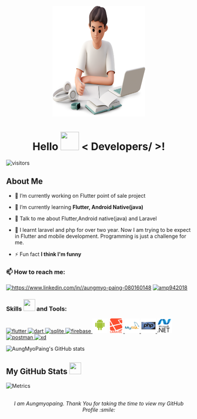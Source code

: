 <div align="center">
<img width="50%" height = "300px" src="assets/banner.png" alt="cover" />
</div>

<h1 align='center'> Hello <img src = "https://raw.githubusercontent.com/rahulbanerjee26/githubProfileReadmeGenerator/main/gifs/wave.gif" width = 50px height='50px'> < Developers/ >! </h1>

<p align='center'>

![visitors](https://visitor-badge.glitch.me/badge?page_id=aungmyopaing890.aungmyopaing890)


<h2> About Me </h2>


- 🔭 I’m currently working on Flutter point of sale project 

- 🌱 I’m currently learning **Flutter, Android Native(java)**

- 💬 Talk to me about Flutter,Android native(java) and Laravel
- 💼 I learnt laravel and php for over two year. Now I am trying to be expect in Flutter and mobile development. Programming is just a challenge for me. 

- ⚡ Fun fact **I think I'm funny**


<h3 align="left">📫 How to reach me:</h3>
<p align="left">
<a href="https://linkedin.com/in/https://www.linkedin.com/in//aungmyo-paing-080160148" target="blank"><img align="center" src="https://raw.githubusercontent.com/rahuldkjain/github-profile-readme-generator/master/src/images/icons/Social/linked-in-alt.svg" alt="https://www.linkedin.com/in//aungmyo-paing-080160148" height="30" width="40" /></a>
<a href="https://fb.com/amp942018" target="blank"><img align="center" src="https://raw.githubusercontent.com/rahuldkjain/github-profile-readme-generator/master/src/images/icons/Social/facebook.svg" alt="amp942018" height="30" width="40" /></a>
</p>



<h3 align="left">Skills <img src = "https://raw.githubusercontent.com/rahulbanerjee26/githubProfileReadmeGenerator/main/gifs/code.gif" width = 32px height=32px> and Tools:</h3>
<p align="left">
<a href="https://flutter.dev" target="_blank" rel="noreferrer"> <img src="https://www.vectorlogo.zone/logos/flutterio/flutterio-icon.svg" alt="flutter" width="40" height="40"/> </a> 
<a href="https://dart.dev" target="_blank" rel="noreferrer"> <img src="https://www.vectorlogo.zone/logos/dartlang/dartlang-icon.svg" alt="dart" width="40" height="40"/> </a> 
<a href="https://www.sqlite.org/" target="_blank" rel="noreferrer"> <img src="https://www.vectorlogo.zone/logos/sqlite/sqlite-icon.svg" alt="sqlite" width="40" height="40"/> </a> 
<a href="https://firebase.google.com/" target="_blank" rel="noreferrer"> <img src="https://www.vectorlogo.zone/logos/firebase/firebase-icon.svg" alt="firebase" width="40" height="40"/> </a> 
<a href="https://developer.android.com" target="_blank" rel="noreferrer"> <img src="https://raw.githubusercontent.com/devicons/devicon/master/icons/android/android-original-wordmark.svg" alt="android" width="40" height="40"/></a>
<a href="https://laravel.com/" target="_blank" rel="noreferrer"> <img src="https://raw.githubusercontent.com/devicons/devicon/master/icons/laravel/laravel-plain-wordmark.svg" alt="laravel" width="40" height="40"/> </a> 
<a href="https://www.mysql.com/" target="_blank" rel="noreferrer"> <img src="https://raw.githubusercontent.com/devicons/devicon/master/icons/mysql/mysql-original-wordmark.svg" alt="mysql" width="40" height="40"/> </a> 
<a href="https://www.php.net" target="_blank" rel="noreferrer"> <img src="https://raw.githubusercontent.com/devicons/devicon/master/icons/php/php-original.svg" alt="php" width="40" height="40"/> </a> 
<a href="https://dotnet.microsoft.com/" target="_blank" rel="noreferrer"> <img src="https://raw.githubusercontent.com/devicons/devicon/master/icons/dot-net/dot-net-original-wordmark.svg" alt="dotnet" width="40" height="40"/> </a> 
<a href="https://postman.com" target="_blank" rel="noreferrer"> <img src="https://www.vectorlogo.zone/logos/getpostman/getpostman-icon.svg" alt="postman" width="40" height="40"/> </a>
<a href="https://www.adobe.com/products/xd.html" target="_blank" rel="noreferrer"> <img src="https://cdn.worldvectorlogo.com/logos/adobe-xd.svg" alt="xd" width="40" height="40"/> </a> </p>

![AungMyoPaing's GitHub stats](https://github-readme-stats.vercel.app/api?username=aungmyopaing890&show_icons=true&theme=radical&text_color=black&bg_color=white&title_color=5200bd&icon_color=blue)



<h2> My GitHub Stats <img src='https://raw.githubusercontent.com/rahulbanerjee26/githubProfileReadmeGenerator/main/gifs/github.gif' width='32px' height=32px> </h2>

![Metrics](https://metrics.lecoq.io/aungmyopaing890?template=terminal&base.header=0&base.activity=0&base.repositories=0&base.metadata=0&languages=1&languages.limit=8&languages.colors=github&languages.threshold=0%25&config.timezone=America%2FToronto)


<br>
<div align="center">
<i> I am Aungmyopaing. Thank You for taking the time to view my GitHub Profile :smile:</i>
</div>



